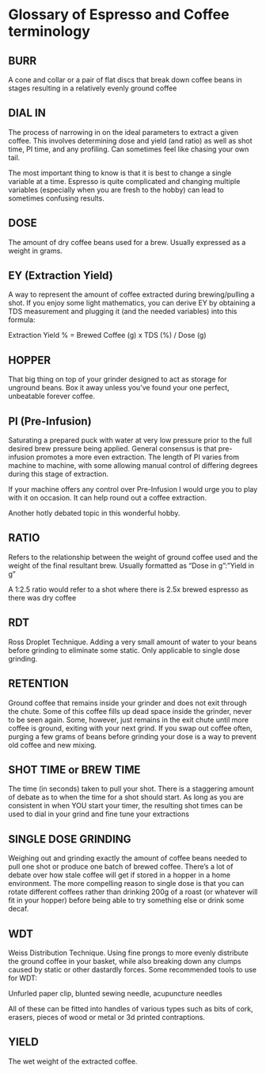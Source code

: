 # Glossary of Espresso and Coffee terminology

## BURR	##	
A cone and collar or a pair of flat discs that break down coffee beans in stages resulting in a relatively evenly ground coffee

## DIAL IN ##
The process of narrowing in on the ideal parameters to extract a given coffee. This involves determining dose and yield (and ratio) as well as shot time, PI time, and any profiling. Can sometimes feel like chasing your own tail. 

The most important thing to know is that it is best to change a single variable at a time. Espresso is quite complicated and changing multiple variables (especially when you are fresh to the hobby) can lead to sometimes confusing results.

## DOSE	##	
The amount of dry coffee beans used for a brew. Usually expressed as a weight in grams.

## EY (Extraction Yield) ##	
A way to represent the amount of coffee extracted during brewing/pulling a shot.	If you enjoy some light mathematics, you can derive EY by obtaining a TDS measurement and plugging it (and the needed variables) into this formula:

Extraction Yield % = Brewed Coffee (g) x TDS (%) / Dose (g)

## HOPPER ##	
That big thing on top of your grinder designed to act as storage for unground beans. Box it away unless you’ve found your one perfect, unbeatable forever coffee.

## PI (Pre-Infusion) ##	
Saturating a prepared puck with water at very low pressure prior to the full desired brew pressure being applied.	General consensus is that pre-infusion promotes a more even extraction. The length of PI varies from machine to machine, with some allowing manual control of differing degrees during this stage of extraction. 

If your machine offers any control over Pre-Infusion I would urge you to play with it on occasion. It can help round out a coffee extraction.

Another hotly debated topic in this wonderful hobby. 

## RATIO ##	
Refers to the relationship between the weight of ground coffee used and the weight of the final resultant brew. Usually formatted as “Dose in g”:”Yield in g” 

A 1:2.5 ratio would refer to a shot where there is 2.5x brewed espresso as there was dry coffee

## RDT ##
Ross Droplet Technique. Adding a very small amount of water to your beans before grinding to eliminate some static. Only applicable to single dose grinding.

## RETENTION ##	
Ground coffee that remains inside your grinder and does not exit through the chute. Some of this coffee fills up dead space inside the grinder, never to be seen again. Some, however, just remains in the exit chute until more coffee is ground, exiting with your next grind. If you swap out coffee often, purging a few grams of beans before grinding your dose is a way to prevent old coffee and new mixing.

## SHOT TIME or BREW TIME ##	
The time (in seconds) taken to pull your shot.	There is a staggering amount of debate as to when the time for a shot should start. As long as you are consistent in when YOU start your timer, the resulting shot times can be used to dial in your grind and fine tune your extractions

## SINGLE DOSE GRINDING ##	
Weighing out and grinding exactly the amount of coffee beans needed to pull one shot or produce one batch of brewed coffee.	There’s a lot of debate over how stale coffee will get if stored in a hopper in a home environment. The more compelling reason to single dose is that you can rotate different coffees rather than drinking 200g of a roast (or whatever will fit in your hopper) before being able to try something else or drink some decaf.

## WDT ##
Weiss Distribution Technique. Using fine prongs to more evenly distribute the ground coffee in your basket, while also breaking down any clumps caused by static or other dastardly forces.	Some recommended tools to use for WDT:

Unfurled paper clip, blunted sewing needle, acupuncture needles

All of these can be fitted into handles of various types such as bits of cork, erasers, pieces of wood or metal or 3d printed contraptions.

## YIELD ##
The wet weight of the extracted coffee.
